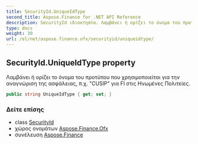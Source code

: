 ```yaml
---
title: SecurityId.UniqueIdType
second_title: Aspose.Finance for .NET API Reference
description: SecurityId ιδιοκτησία. Λαμβάνει ή ορίζει το όνομα του προτύπου που χρησιμοποιείται για την αναγνώριση της ασφάλειας π.χ. CUSIP για FI στις Ηνωμένες Πολιτείες.
type: docs
weight: 30
url: /el/net/aspose.finance.ofx/securityid/uniqueidtype/
---
```

## SecurityId.UniqueIdType property

Λαμβάνει ή ορίζει το όνομα του προτύπου που χρησιμοποιείται για την αναγνώριση της ασφάλειας, π.χ. "CUSIP" για FI στις Ηνωμένες Πολιτείες.

```csharp
public string UniqueIdType { get; set; }
```

### Δείτε επίσης

* class [SecurityId](../)
* χώρος ονομάτων [Aspose.Finance.Ofx](../../securityid/)
* συνέλευση [Aspose.Finance](../../../)


